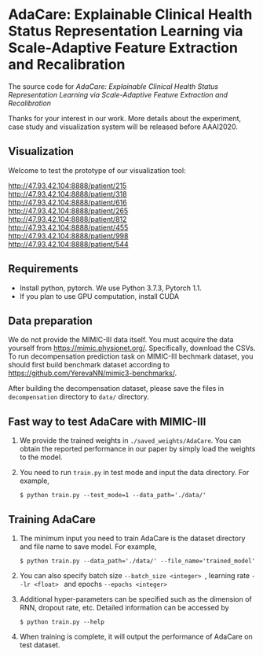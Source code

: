 # AdaCare: Explainable Clinical Health Status Representation Learning via Scale-Adaptive Feature Extraction and Recalibration

The source code for *AdaCare: Explainable Clinical Health Status Representation Learning via Scale-Adaptive Feature Extraction and Recalibration*

Thanks for your interest in our work. More details about the experiment, case study and visualization system will be released before AAAI2020.

## Visualization
Welcome to test the prototype of our visualization tool:

http://47.93.42.104:8888/patient/215       
http://47.93.42.104:8888/patient/318       
http://47.93.42.104:8888/patient/616  
http://47.93.42.104:8888/patient/265   
http://47.93.42.104:8888/patient/812  
http://47.93.42.104:8888/patient/455  
http://47.93.42.104:8888/patient/998  
http://47.93.42.104:8888/patient/544

## Requirements

* Install python, pytorch. We use Python 3.7.3, Pytorch 1.1.
* If you plan to use GPU computation, install CUDA

## Data preparation
We do not provide the MIMIC-III data itself. You must acquire the data yourself from https://mimic.physionet.org/. Specifically, download the CSVs. To run decompensation prediction task on MIMIC-III bechmark dataset, you should first build benchmark dataset according to https://github.com/YerevaNN/mimic3-benchmarks/.

After building the decompensation dataset, please save the files in ```decompensation``` directory to ```data/``` directory.

## Fast way to test AdaCare with MIMIC-III
1. We provide the trained weights in ```./saved_weights/AdaCare```. You can obtain the reported performance in our paper by simply load the weights to the model.

2. You need to run ```train.py``` in test mode and input the data directory. For example,

    ```$ python train.py --test_mode=1 --data_path='./data/' ```

## Training AdaCare
1. The minimum input you need to train AdaCare is the dataset directory and file name to save model. For example,

    ```$ python train.py --data_path='./data/' --file_name='trained_model' ```

3. You can also specify batch size ```--batch_size <integer> ```, learning rate ```--lr <float> ``` and epochs ```--epochs <integer> ```

4. Additional hyper-parameters can be specified such as the dimension of RNN, dropout rate, etc. Detailed information can be accessed by 

    ```$ python train.py --help```

5. When training is complete, it will output the performance of AdaCare on test dataset.
